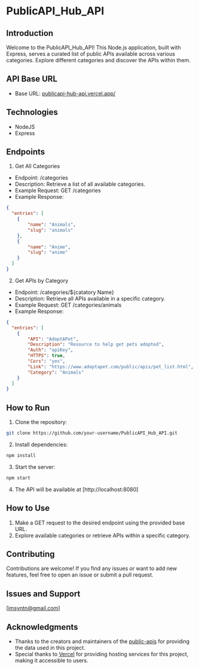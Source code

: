# PublicAPI_Hub_API

## Introduction

Welcome to the PublicAPI_Hub_API! This Node.js application, built with Express, serves a curated list of public APIs available across various categories. Explore different categories and discover the APIs within them.

## API Base URL

- Base URL: [publicapi-hub-api.vercel.app/](https://publicapi-hub-api.vercel.app/)

## Technologies

* NodeJS
* Express

## Endpoints

1. Get All Categories

- Endpoint: /categories
- Description: Retrieve a list of all available categories.
- Example Request: GET /categories
- Example Response:

```json
{
  "entries": [
    {
        "name": "Animals",
        "slug": "animals"
    },
    {
        "name": "Anime",
        "slug": "anime"
    }
  ]
}
```

2. Get APIs by Category

- Endpoint: /categories/${catatory Name}
- Description: Retrieve all APIs available in a specific category.
- Example Request: GET /categories/animals
- Example Response:

```json
{
  "entries": [
    {
        "API": "AdoptAPet",
        "Description": "Resource to help get pets adopted",
        "Auth": "apiKey",
        "HTTPS": true,
        "Cors": "yes",
        "Link": "https://www.adoptapet.com/public/apis/pet_list.html",
        "Category": "Animals"
    }
  ]
}
```

## How to Run

1. Clone the repository:

```bash
git clone https://github.com/your-username/PublicAPI_Hub_API.git
```

2. Install dependencies:

```bash
npm install
```

3. Start the server:

```bash
npm start
```

4. The API will be available at [http://localhost:8080]


## How to Use

1. Make a GET request to the desired endpoint using the provided base URL.
2. Explore available categories or retrieve APIs within a specific category.


## Contributing

Contributions are welcome! If you find any issues or want to add new features, feel free to open an issue or submit a pull request.

## Issues and Support

[imsyntn@gmail.com]

## Acknowledgments

- Thanks to the creators and maintainers of the [public-apis](https://github.com/marcelscruz/public-apis/tree/main/db) for providing the data used in this project.
- Special thanks to [Vercel](https://vercel.com/) for providing hosting services for this project, making it accessible to users.
